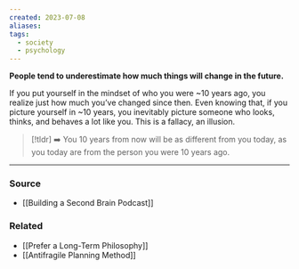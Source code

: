 ```yaml
---
created: 2023-07-08
aliases: 
tags:
  - society
  - psychology
---
```

**People tend to underestimate how much things will change in the future.**

If you put yourself in the mindset of who you were ~10 years ago, you realize just how much you’ve changed since then. Even knowing that, if you picture yourself in ~10 years, you inevitably picture someone who looks, thinks, and behaves a lot like you. This is a fallacy, an illusion.

> [!tldr] ➡️ You 10 years from now will be as different from you today, as you today are from the person you were 10 years ago.

---

### Source
- [[Building a Second Brain Podcast]]

### Related
- [[Prefer a Long-Term Philosophy]]
- [[Antifragile Planning Method]]
